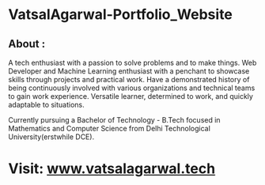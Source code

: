 VatsalAgarwal-Portfolio_Website
=========================

About :
-------------------
A tech enthusiast with a passion to solve problems and to make things. Web Developer and Machine Learning enthusiast with a penchant to showcase skills through projects and practical work. Have a demonstrated history of being continuously involved with various organizations and technical teams to gain work experience. Versatile learner, determined to work, and quickly adaptable to situations.

Currently pursuing a Bachelor of Technology - B.Tech focused in Mathematics and Computer Science from Delhi Technological University(erstwhile DCE). 

Visit: www.vatsalagarwal.tech
=========================
